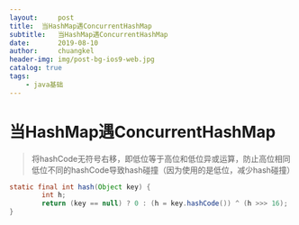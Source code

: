 ```yaml
---
layout:     post
title:	当HashMap遇ConcurrentHashMap
subtitle: 	当HashMap遇ConcurrentHashMap
date:       2019-08-10
author:     chuangkel
header-img: img/post-bg-ios9-web.jpg
catalog: true
tags:
    - java基础
---
```


# 当HashMap遇ConcurrentHashMap

> 将hashCode无符号右移，即低位等于高位和低位异或运算，防止高位相同低位不同的hashCode导致hash碰撞（因为使用的是低位，减少hash碰撞）

```java
static final int hash(Object key) {
        int h;
        return (key == null) ? 0 : (h = key.hashCode()) ^ (h >>> 16);
}
```

